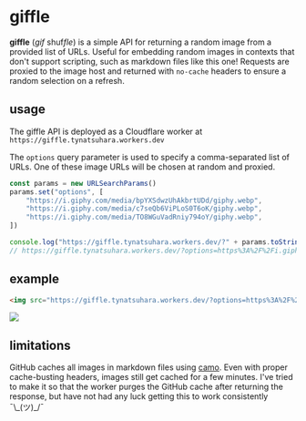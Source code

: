 # giffle

**giffle** (_gif_ shuf*fle*) is a simple API for returning a random image from a provided list of URLs.
Useful for embedding random images in contexts that don't support scripting, such as markdown files like this one!
Requests are proxied to the image host and returned with `no-cache` headers to ensure a random selection on a refresh.

## usage

The giffle API is deployed as a Cloudflare worker at `https://giffle.tynatsuhara.workers.dev`

The `options` query parameter is used to specify a comma-separated list of URLs. One of these image URLs will be chosen at random and proxied.

```javascript
const params = new URLSearchParams()
params.set("options", [
    "https://i.giphy.com/media/bpYXSdwzUhAkbrtUDd/giphy.webp",
    "https://i.giphy.com/media/c7seQb6ViPLoS0T6oK/giphy.webp",
    "https://i.giphy.com/media/TO8WGuVadRniy794oY/giphy.webp",
])

console.log("https://giffle.tynatsuhara.workers.dev/?" + params.toString())
// https://giffle.tynatsuhara.workers.dev/?options=https%3A%2F%2Fi.giphy.com%2Fmedia%2FbpYXSdwzUhAkbrtUDd%2Fgiphy.webp%2Chttps%3A%2F%2Fi.giphy.com%2Fmedia%2Fc7seQb6ViPLoS0T6oK%2Fgiphy.webp%2Chttps%3A%2F%2Fi.giphy.com%2Fmedia%2FTO8WGuVadRniy794oY%2Fgiphy.webp
```

## example

```markdown
<img src="https://giffle.tynatsuhara.workers.dev/?options=https%3A%2F%2Fi.giphy.com%2Fmedia%2Fc7seQb6ViPLoS0T6oK%2Fgiphy.webp%2Chttps%3A%2F%2Fi.giphy.com%2Fmedia%2FbpYXSdwzUhAkbrtUDd%2Fgiphy.webp%2Chttps%3A%2F%2Fi.giphy.com%2Fmedia%2FTO8WGuVadRniy794oY%2Fgiphy.webp">
```

<img src="https://giffle.tynatsuhara.workers.dev/?options=https%3A%2F%2Fi.giphy.com%2Fmedia%2Fc7seQb6ViPLoS0T6oK%2Fgiphy.webp%2Chttps%3A%2F%2Fi.giphy.com%2Fmedia%2FbpYXSdwzUhAkbrtUDd%2Fgiphy.webp%2Chttps%3A%2F%2Fi.giphy.com%2Fmedia%2FTO8WGuVadRniy794oY%2Fgiphy.webp">

## limitations

GitHub caches all images in markdown files using [camo](https://github.com/atmos/camo). Even with proper cache-busting headers, images still get cached for a few minutes. I've tried to make it so that the worker purges the GitHub cache after returning the response, but have not had any luck getting this to work consistently ¯\\_(ツ)\_/¯
